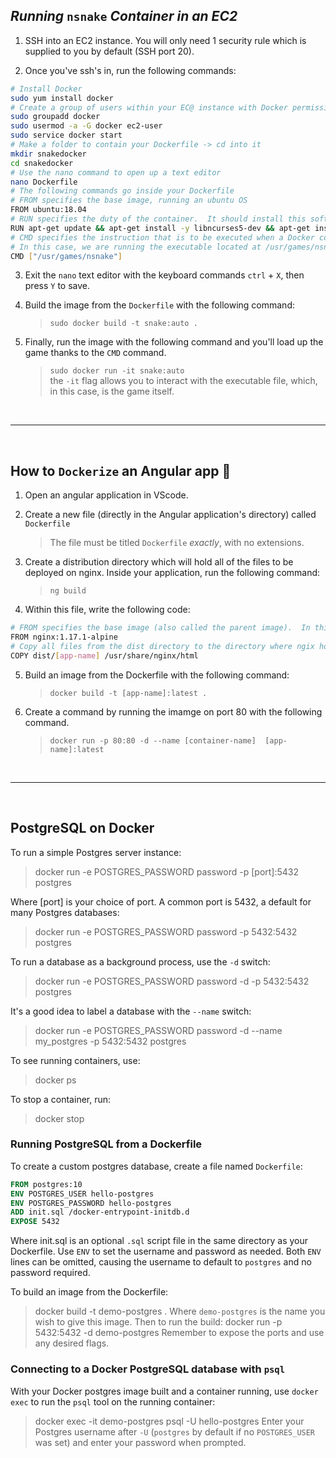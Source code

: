 ## *Running* `nsnake` *Container in an EC2* 

1. SSH into an EC2 instance.  You will only need 1 security rule which is supplied to you by default (SSH port 20).

2. Once you've ssh's in, run the following commands:

``` sh
# Install Docker
sudo yum install docker
# Create a group of users within your EC@ instance with Docker permissions
sudo groupadd docker
sudo usermod -a -G docker ec2-user
sudo service docker start
# Make a folder to contain your Dockerfile -> cd into it
mkdir snakedocker
cd snakedocker
# Use the nano command to open up a text editor
nano Dockerfile
# The following commands go inside your Dockerfile
# FROM specifies the base image, running an ubuntu OS
FROM ubuntu:18.04
# RUN specifies the duty of the container.  It should install this software
RUN apt-get update && apt-get install -y libncurses5-dev && apt-get install -y nsnake
# CMD specifies the instruction that is to be executed when a Docker container starts
# In this case, we are running the executable located at /usr/games/nsnake within the nginx container
CMD ["/usr/games/nsnake"]
```

3. Exit the `nano` text editor with the keyboard commands `ctrl` + `X`, then press `Y` to save.

4. Build the image from the `Dockerfile` with the following command: 
    >`sudo docker build -t snake:auto .`
    
5. Finally, run the image with the following command and you'll load up the game thanks to the `CMD` command.
    >`sudo docker run -it snake:auto` <br>
        the `-it` flag allows you to interact with the executable file, which, in this case, is the game itself.
<br>

<hr>

<br>

## How to `Dockerize` an Angular app 🦸

1. Open an angular application in VScode.

2. Create a new file (directly in the Angular application's directory) called `Dockerfile`
    > The file must be titled `Dockerfile` *exactly*, with no extensions.
3. Create a distribution directory which will hold all of the files to be deployed on nginx. Inside your application, run the following command:
    > `ng build`
    
4. Within this file, write the following code:
```sh
# FROM specifies the base image (also called the parent image).  In this case we will use Ubuntu OS
FROM nginx:1.17.1-alpine
# Copy all files from the dist directory to the directory where ngix hosts the files to serve at a specified port
COPY dist/[app-name] /usr/share/nginx/html
```

5. Build an image from the Dockerfile with the following command: <br>
    > `docker build -t [app-name]:latest .`
6. Create a command by running the imamge on port 80 with the following command. <br>
    > `docker run -p 80:80 -d --name [container-name]  [app-name]:latest`
<br>

<hr>

<br>

## PostgreSQL on Docker

To run a simple Postgres server instance:
>docker run -e POSTGRES_PASSWORD password -p [port]:5432 postgres

Where [port] is your choice of port. A common port is 5432, a default for many Postgres databases:
>docker run -e POSTGRES_PASSWORD password -p 5432:5432 postgres

To run a database as a background process, use the `-d` switch:
>docker run -e POSTGRES_PASSWORD password -d -p 5432:5432 postgres

It's a good idea to label a database with the `--name` switch:
>docker run -e POSTGRES_PASSWORD password -d --name my_postgres -p 5432:5432 postgres

To see running containers, use:
>docker ps

To stop a container, run:
>docker stop <CONTAINER-NAME-OR-ID>

### Running PostgreSQL from a Dockerfile
To create a custom postgres database, create a file named `Dockerfile`:
```Dockerfile
FROM postgres:10
ENV POSTGRES_USER hello-postgres
ENV POSTGRES_PASSWORD hello-postgres
ADD init.sql /docker-entrypoint-initdb.d
EXPOSE 5432
```

Where init.sql is an optional `.sql` script file in the same directory as your Dockerfile. Use `ENV` to set the username and password as needed. Both `ENV` lines can be omitted, causing the username to default to `postgres` and no password required.

To build an image from the Dockerfile:
>docker build -t demo-postgres .
Where `demo-postgres` is the name you wish to give this image. Then to run the build:
>docker run -p 5432:5432 -d demo-postgres
Remember to expose the ports and use any desired flags.

### Connecting to a Docker PostgreSQL database with `psql`
With your Docker postgres image built and a container running, use `docker exec` to run the `psql` tool on the running container:
>docker exec -it demo-postgres psql -U hello-postgres
Enter your Postgres username after `-U` (`postgres` by default if no `POSTGRES_USER` was set) and enter your password when prompted.